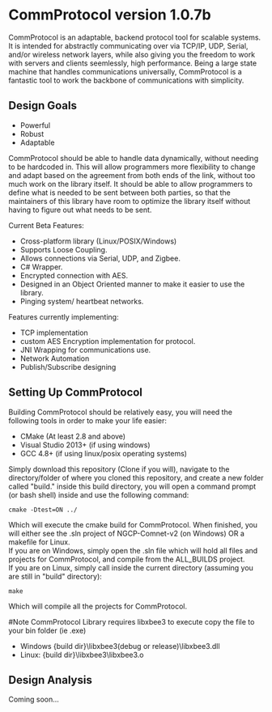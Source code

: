 # CommProtocol version 1.0.7b
CommProtocol is an adaptable, backend protocol tool for scalable systems. It is intended for abstractly communicating over via TCP/IP, UDP, Serial, and/or wireless network layers, while also giving you the freedom to work with servers and clients seemlessly, high performance. Being a large state machine that handles communications universally, CommProtocol is a fantastic tool to work the backbone of communications with simplicity.

## Design Goals
- Powerful
- Robust
- Adaptable

CommProtocol should be able to handle data dynamically, without needing to be hardcoded in. This will allow programmers more flexibility to change and adapt based on the agreement from both ends of the link, without too much work on the library itself. It should be able to allow programmers to define what is needed to be sent between both parties, so that the maintainers of this library have room to optimize the library itself without having to figure out what needs to be sent.
  
Current Beta Features:
- Cross-platform library (Linux/POSIX/Windows)
- Supports Loose Coupling.
- Allows connections via Serial, UDP, and Zigbee.
- C# Wrapper.
- Encrypted connection with AES.
- Designed in an Object Oriented manner to make it easier to use the library.  
- Pinging system/ heartbeat networks.
  
Features currently implementing:  
- TCP implementation  
- custom AES Encryption implementation for protocol.  
- JNI Wrapping for communications use.  
- Network Automation
- Publish/Subscribe designing
  
## Setting Up CommProtocol
Building CommProtocol should be relatively easy, you will need the following tools in order to make your life easier:
  
- CMake (At least 2.8 and above)
- Visual Studio 2013+ (if using windows)
- GCC 4.8+ (if using linux/posix operating systems)
  
Simply download this repository (Clone if you will), navigate to the directory/folder of where you cloned this repository, and create a new folder called "build." inside this build directory, you will open a command prompt (or bash shell) inside and use the following command:

```
cmake -Dtest=ON ../
```

Which will execute the cmake build for CommProtocol. When finished, you will either see the .sln project of NGCP-Comnet-v2 (on Windows) OR a makefile for Linux.  
If you are on Windows, simply open the .sln file which will hold all files and projects for CommProtocol, and compile from the ALL_BUILDS project.  
If you are on Linux, simply call inside the current directory (assuming you are still in "build" directory):
```
make
```

Which will compile all the projects for CommProtocol. 

#Note 
CommProtocol Library requires libxbee3 to execute copy the file to your bin folder (ie .exe)
- Windows {build dir}\libxbee3\(debug or release)\libxbee3.dll
- Linux: {build dir}\libxbee3\libxbee3.o
 
## Design Analysis
Coming soon...
